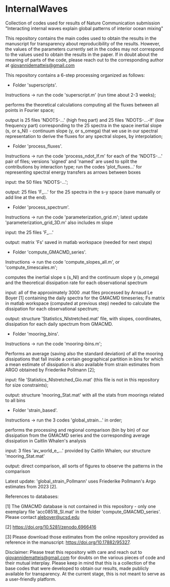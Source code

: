 # InternalWaves
Collection of codes used for results of Nature Communication submission "Interacting internal waves explain global patterns of interior ocean mixing"

This repository contains the main codes used to obtain the results in the manuscript for transparency about reproducibility of the results. However, the values of the parameters currently set in the codes may not correspond to the values used to obtain the results in the paper.
If in doubt about the meaning of parts of the code, please reach out to the corresponding author at giovannidematteis@gmail.com


This repository contains a 6-step processing organized as follows:

- Folder 'superscripts'.
  
Instructions -> run the code 'superscript.m' (run time about 2-3 weeks);

performs the theoretical calculations computing all the fluxes between all points in Fourier space;

output is 25 files 'NDOTS-...' (high freq part) and 25 files 'NDOTS-...-lf' (low frequency part)
corresponding to the 25 spectra in the space inertial slope (s, or s_NI) - continuum slope (y, or s_omega)
that we use in our spectral representation to derive the fluxes for any spectral slopes, by interpolation;

- Folder 'process_fluxes'.

Instructions -> run the code 'process_ndot_lf.m' for each of the 'NDOTS-...' pair of files; versions 'signed' and 'named' are used to split the contributions by interaction type; run the codes 'plot_fluxes...' for representing spectral energy transfers as arrows between boxes

input: the 50 files 'NDOTS-...';

output: 25 files 'F_...' for the 25 spectra in the s-y space (save manually or add line at the end).

- Folder 'process_spectrum'.

Instructions -> run the code 'parameterization_grid.m'; latest update 'parameterization_grid_3D.m' also includes m slope 

input: the 25 files 'F_...'

output: matrix 'Fs' saved in matlab workspace (needed for next steps)

- Folder 'compute_GMACMD_series'.

Instructions -> run the code 'compute_slopes_all.m', or 'compute_timescales.m';

computes the inertial slope s (s_NI) and the continuum slope y (s_omega) and the theoretical
dissipation rate for each observational spectrum

input: all of the approximately 3000 .mat files processed by Arnaud Le Boyer [1] containing the daily spectra
for the GMACMD timeseries; Fs matrix in matlab workspace (computed at previous step) needed to calculate the
dissipation for each observational spectrum;

output: structure 'Statistics_NIstretched.mat' file, with slopes, coordinates, dissipation for
each daily spectrum from GMACMD.

- Folder 'mooring_bins'.

Instructions -> run the code 'mooring-bins.m';

Performs an average (saving also the standard deviation)
of all the mooring dissipations that fall inside a certain geographical partition in
bins for which a mean estimate of dissipation is also available from strain estimates from ARGO obtained by Friederike Pollmann [2];

input: file 'Statistics_NIstretched_Gio.mat' (this file is not in this repository for size constraints);

output: structure 'mooring_Stat.mat' with all the stats from moorings related to all bins

- Folder 'strain_based'.

Instructions -> run the 3 codes 'global_strain...' in order;

performs the processing and regional comparison (bin by bin) of our dissipation from the GMACMD series
and the corresponding average dissipation in Caitlin Whalen's analysis

input: 3 files 'av_world_e_...' provided by Caitlin Whalen; our structure 'mooring_Stat.mat'

output: direct comparison, all sorts of figures to observe the patterns in the comparison

Latest update: 'global_strain_Pollmann' uses Friederike Pollmann's Argo estimates from 2023 [2].


References to databases:

[1] The GMACMD database is not contained in this repository - only one exemplary file 'acc08518_SI.mat' in the folder 'compute_GMACMD_series'. Please contact aleboyer@ucsd.edu

[2] https://doi.org/10.5281/zenodo.6966416

[3] Please download those estimates from the online repository provided as reference in the manuscript: https://doi.org/10.17882/95327.

Disclaimer:
Please treat this repository with care and reach out to giovannidematteis@gmail.com for doubts on the various pieces of code and their mutual interplay. Please keep in mind that this is a collection of the base codes that were developed to obtain our results, made publicly available for transparency. At the current stage, this is not meant to serve as a user-friendly platform.
